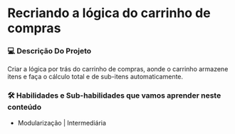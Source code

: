 # Recriando a lógica do carrinho de compras

### 💻 Descrição Do Projeto

Criar a lógica por trás do carrinho de compras, aonde o carrinho armazene itens e faça o cálculo total e de sub-itens automaticamente.

### 🛠️ Habilidades e Sub-habilidades que vamos aprender neste conteúdo

- Modularização | Intermediária
